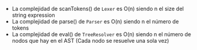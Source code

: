 - La complejidad de scanTokens() de `Lexer` es O(n) siendo n el size del string expression
- La complejidad de parse() de `Parser` es O(n) siendo n el número de tokens
- La complejidad de eval() de `TreeResolver` es O(n) siendo n el número de nodos que hay en el AST (Cada nodo se resuelve una sola vez)
